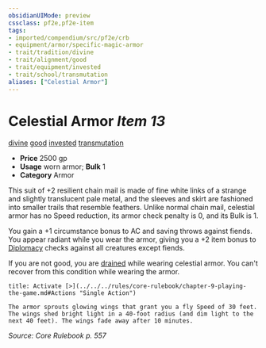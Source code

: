 ```yaml
---
obsidianUIMode: preview
cssclass: pf2e,pf2e-item
tags:
- imported/compendium/src/pf2e/crb
- equipment/armor/specific-magic-armor 
- trait/tradition/divine
- trait/alignment/good
- trait/equipment/invested
- trait/school/transmutation
aliases: ["Celestial Armor"]
---
```

# Celestial Armor *Item 13*  
[divine](divine.md)  [good](good.md)  [invested](invested.md)  [transmutation](transmutation.md)  

- **Price** 2500 gp
- **Usage** worn armor; **Bulk** 1
- **Category** Armor

This suit of +2 resilient chain mail is made of fine white links of a strange and slightly translucent pale metal, and the sleeves and skirt are fashioned into smaller trails that resemble feathers. Unlike normal chain mail, celestial armor has no Speed reduction, its armor check penalty is 0, and its Bulk is 1.

You gain a +1 circumstance bonus to AC and saving throws against fiends. You appear radiant while you wear the armor, giving you a +2 item bonus to [Diplomacy](../../skills.md#Diplomacy) checks against all creatures except fiends.

If you are not good, you are [drained](conditions.md#Drained) while wearing celestial armor. You can't recover from this condition while wearing the armor.

```ad-embed-ability
title: Activate [>](../../../rules/core-rulebook/chapter-9-playing-the-game.md#Actions "Single Action")

The armor sprouts glowing wings that grant you a fly Speed of 30 feet. The wings shed bright light in a 40-foot radius (and dim light to the next 40 feet). The wings fade away after 10 minutes.
```

*Source: Core Rulebook p. 557*
